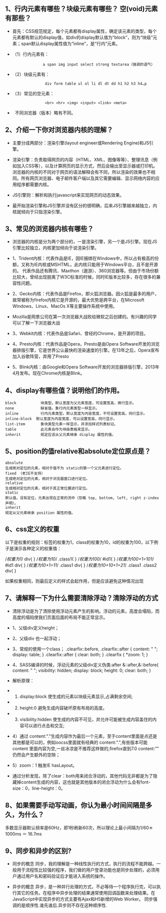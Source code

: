 ##  1、行内元素有哪些？块级元素有哪些？ 空(void)元素有那些？    
* 首先：CSS规范规定，每个元素都有display属性，确定该元素的类型，每个元素都有默认的display值，如div的display默认值为“block”，则为“块级”元素；span默认display属性值为“inline”，是“行内”元素。

* （1）行内元素有：
```
                 a span img input select strong textarea（强调的语气）
```
* （2）块级元素有：
```
                  div form table ul ol li dl dt dd h1 h2 h3 h4…p
```
* （3）常见的空元素：
```
                  <br> <hr> <img> <input> <link> <meta>
```
*   不同浏览器（版本）略有不同。     

## 2、介绍一下你对浏览器内核的理解？
* 主要分成两部分：渲染引擎(layout engineer或Rendering Engine)和JS引擎。
* 渲染引擎：负责取得网页的内容（HTML、XML、图像等等）、整理讯息（例如加入CSS等），以及计算网页的显示方式，然后会输出至显示器或打印机。浏览器的内核的不同对于网页的语法解释会有不同，所以渲染的效果也不相同。所有网页浏览器、电子邮件客户端以及其它需要编辑、显示网络内容的应用程序都需要内核。
* JS引擎则：解析和执行javascript来实现网页的动态效果。

* 最开始渲染引擎和JS引擎并没有区分的很明确，后来JS引擎越来越独立，内核就倾向于只指渲染引擎。

## 3、常见的浏览器内核有哪些？
* 浏览器的内核是分为两个部分的，一是渲染引擎，另一个是JS引擎。现在JS引擎比较独立，内核更加倾向于说渲染引擎。

* 1、Trident内核：代表作品是IE，因IE捆绑在Windows中，所以占有极高的份额，又称为IE内核或MSHTML，此内核只能用于Windows平台，且不是开源的。
代表作品还有腾讯、Maxthon（遨游）、360浏览器等。但由于市场份额比较大，曾经出现脱离了W3C标准的时候，同时IE版本比较多，存在很多的兼容性问题。
* 2、Gecko内核：代表作品是Firefox，即火狐浏览器。因火狐是最多的用户，故常被称为firefox内核它是开源的，最大优势是跨平台，在Microsoft Windows、Linux、MacOs X等主要操作系统中使用。
*  Mozilla是网景公司在第一次浏览器大战败给微软之后创建的。有兴趣的同学可以了解一下浏览器大战
* 3、Webkit内核：代表作品是Safari、曾经的Chrome，是开源的项目。
* 4、Presto内核：代表作品是Opera，Presto是由Opera Software开发的浏览器排版引擎，它是世界公认最快的渲染速度的引擎。在13年之后，Opera宣布加入谷歌阵营，弃用了Presto 
* 5、Blink内核：由Google和Opera Software开发的浏览器排版引擎，2013年4月发布。现在Chrome内核是Blink。

## 4、display有哪些值？说明他们的作用。
    block       	块类型。默认宽度为父元素宽度，可设置宽高，换行显示。
    none        	缺省值。象行内元素类型一样显示。
    inline      	行内元素类型。默认宽度为内容宽度，不可设置宽高，同行显示。
    inline-block  默认宽度为内容宽度，可以设置宽高，同行显示。
    list-item   	象块类型元素一样显示，并添加样式列表标记。
    table       	此元素会作为块级表格来显示。
    inherit     	规定应该从父元素继承 display 属性的值。

## 5、position的值relative和absolute定位原点是？
    absolute
  	生成绝对定位的元素，相对于值不为 static的第一个父元素进行定位。
    fixed （老IE不支持）
  	生成绝对定位的元素，相对于浏览器窗口进行定位。
    relative
  	生成相对定位的元素，相对于其正常位置进行定位。
    static
  	默认值。没有定位，元素出现在正常的流中（忽略 top, bottom, left, right z-index 声明）。
    inherit
  	规定从父元素继承 position 属性的值。

## 6、css定义的权重
以下是权重的规则：标签的权重为1，class的权重为10，id的权重为100，以下例子是演示各种定义的权重值：

  /*权重为1*/
  div{
  }
  /*权重为10*/
  .class1{
  }
  /*权重为100*/
  #id1{
  }
  /*权重为100+1=101*/
  #id1 div{
  }
  /*权重为10+1=11*/
  .class1 div{
  }
  /*权重为10+10+1=21*/
  .class1 .class2 div{
  }

  如果权重相同，则最后定义的样式会起作用，但是应该避免这种情况出现

## 7、请解释一下为什么需要清除浮动？清除浮动的方式
* 清除浮动是为了清除使用浮动元素产生的影响。浮动的元素，高度会塌陷，而高度的塌陷使我们页面后面的布局不能正常显示。
* 1、父级div定义height；
* 2、父级div 也一起浮动；
* 3、常规的使用一个class；
  	.clearfix::before, .clearfix::after {
  	    content: " ";
  	    display: table;
  	}
  	.clearfix::after {
  	    clear: both;
  	}
  	.clearfix {
  	    *zoom: 1;
  	}

* 4、SASS编译的时候，浮动元素的父级div定义伪类:after
  	&::after,&::before{
  	    content: " ";
          visibility: hidden;
          display: block;
          height: 0;
          clear: both;
  	}

* 解析原理：
* 1) display:block 使生成的元素以块级元素显示,占满剩余空间;
* 2) height:0 避免生成内容破坏原有布局的高度。
* 3) visibility:hidden 使生成的内容不可见，并允许可能被生成内容盖住的内容可以进行点击和交互;
* 4）通过 content:"."生成内容作为最后一个元素，至于content里面是点还是其他都是可以的，例如oocss里面就有经典的 content:".",有些版本可能content 里面内容为空,一丝冰凉是不推荐这样做的,firefox直到7.0 content:”" 仍然会产生额外的空隙；
* 5）zoom：1 触发IE hasLayout。

* 通过分析发现，除了clear：both用来闭合浮动的，其他代码无非都是为了隐藏掉content生成的内容，这也就是其他版本的闭合浮动为什么会有font-size：0，line-height：0。

## 8、如果需要手动写动画，你认为最小时间间隔是多久，为什么？
多数显示器默认频率是60Hz，即1秒刷新60次，所以理论上最小间隔为1/60＊1000ms ＝ 16.7ms

## 9、同步和异步的区别?
* 同步的概念
同步，我的理解是一种线性执行的方式，执行的流程不能跨越。一般用于流程性比较强的程序，我们做的用户登录功能也是同步处理的，必须用户通过用户名和密码验证后才能进入系统的操作。

* 异步的概念
异步，是一种并行处理的方式，不必等待一个程序执行完，可以执行其它的任务。在程序中异步处理的结果通常使用回调函数来处理结果。在JavaScript中实现异步的方式主要有Ajax和H5新增的Web Worker。
同步强调的是顺序性.谁先谁后.异步则不存在这种顺序性.
